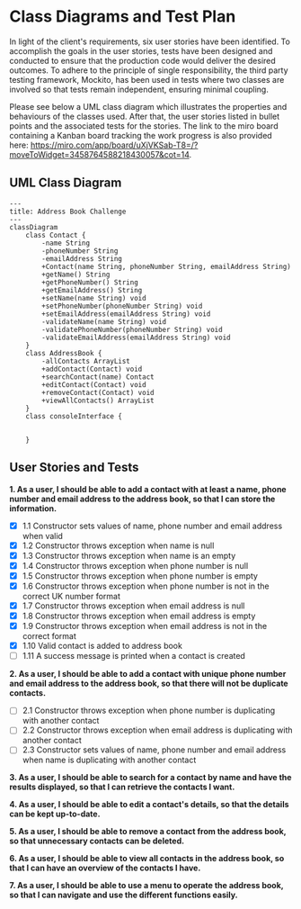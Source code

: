 # Class Diagrams and Test Plan

In light of the client's requirements, six user stories have been identified. To accomplish the goals in the user stories, tests have been designed and conducted to ensure that the production code would deliver the desired outcomes. To adhere to the principle of single responsibility, the third party testing framework, Mockito, has been used in tests where two classes are involved so that tests remain independent, ensuring minimal coupling.

Please see below a UML class diagram which illustrates the properties and behaviours of the classes used. After that, the user stories listed in bullet points and the associated tests for the stories. The link to the miro board containing a Kanban board tracking the work progress is also provided here: https://miro.com/app/board/uXjVKSab-T8=/?moveToWidget=3458764588218430057&cot=14.

## UML Class Diagram

```mermaid
---
title: Address Book Challenge
---
classDiagram
    class Contact {
        -name String
        -phoneNumber String
        -emailAddress String
        +Contact(name String, phoneNumber String, emailAddress String)
        +getName() String
        +getPhoneNumber() String
        +getEmailAddress() String
        +setName(name String) void
        +setPhoneNumber(phoneNumber String) void
        +setEmailAddress(emailAddress String) void
        -validateName(name String) void
        -validatePhoneNumber(phoneNumber String) void
        -validateEmailAddress(emailAddress String) void
    }
    class AddressBook {   
        -allContacts ArrayList
        +addContact(Contact) void
        +searchContact(name) Contact
        +editContact(Contact) void
        +removeContact(Contact) void
        +viewAllContacts() ArrayList
    }
    class consoleInterface {
        
        
    }

```

## User Stories and Tests

**1. As a user, I should be able to add a contact with at least a name, phone number and email address to the address book, so that I can store the information.**
   
- [x] 1.1 Constructor sets values of name, phone number and email address when valid
- [x] 1.2 Constructor throws exception when name is null
- [x] 1.3 Constructor throws exception when name is an empty
- [x] 1.4 Constructor throws exception when phone number is null
- [x] 1.5 Constructor throws exception when phone number is empty
- [x] 1.6 Constructor throws exception when phone number is not in the correct UK number format
- [x] 1.7 Constructor throws exception when email address is null
- [x] 1.8 Constructor throws exception when email address is empty
- [x] 1.9 Constructor throws exception when email address is not in the correct format
- [x] 1.10 Valid contact is added to address book 
- [ ] 1.11 A success message is printed when a contact is created

**2. As a user, I should be able to add a contact with unique phone number and email address to the address book, so that there will not be duplicate contacts.**
- [ ] 2.1 Constructor throws exception when phone number is duplicating with another contact
- [ ] 2.2 Constructor throws exception when email address is duplicating with another contact
- [ ] 2.3 Constructor sets values of name, phone number and email address when name is duplicating with another contact

**3. As a user, I should be able to search for a contact by name and have the results displayed, so that I can retrieve the contacts I want.**

**4. As a user, I should be able to edit a contact's details, so that the details can be kept up-to-date.**

**5. As a user, I should be able to remove a contact from the address book, so that unnecessary contacts can be deleted.**

**6. As a user, I should be able to view all contacts in the address book, so that I can have an overview of the contacts I have.**

**7. As a user, I should be able to use a menu to operate the address book, so that I can navigate and use the different functions easily.**
